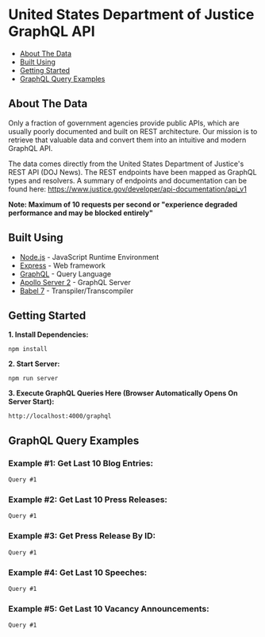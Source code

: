 # United States Department of Justice GraphQL API

*  [About The Data](#about-the-data)
*  [Built Using](#built-using)
*  [Getting Started](#getting-started)
*  [GraphQL Query Examples](#graphql-query-examples)

## About The Data
Only a fraction of government agencies provide public APIs, which are usually poorly documented and built on REST architecture. Our mission is to retrieve that valuable data and convert them into an intuitive and modern GraphQL API.

The data comes directly from the United States Department of Justice's REST API (DOJ News). The REST endpoints have been mapped as GraphQL types and resolvers. A summary of endpoints and documentation can be found here: https://www.justice.gov/developer/api-documentation/api_v1

**Note: Maximum of 10 requests per second or "experience degraded performance and may be blocked entirely"**

## Built Using
* [Node.js](https://nodejs.org/en) - JavaScript Runtime Environment
* [Express](https://expressjs.com) - Web framework
* [GraphQL](https://graphql.org) - Query Language
* [Apollo Server 2](https://www.apollographql.com/docs/apollo-server) - GraphQL Server
* [Babel 7](https://babeljs.io) - Transpiler/Transcompiler

## Getting Started
**1. Install Dependencies:**
```
npm install
```

**2. Start Server:**
```
npm run server
```

**3. Execute GraphQL Queries Here (Browser Automatically Opens On Server Start):**
```
http://localhost:4000/graphql
```

## GraphQL Query Examples
### Example #1: Get Last 10 Blog Entries:
```
Query #1
```

### Example #2: Get Last 10 Press Releases:
```
Query #1
```


### Example #3: Get Press Release By ID:
```
Query #1
```

### Example #4: Get Last 10 Speeches:
```
Query #1
```

### Example #5: Get Last 10 Vacancy Announcements:
```
Query #1
```